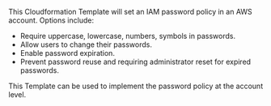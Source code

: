 This Cloudformation Template will set an IAM password policy in an AWS account. Options include:
 - Require uppercase, lowercase, numbers, symbols in passwords.
 - Allow users to change their passwords.
 - Enable password expiration.
 - Prevent password reuse and requiring administrator reset for expired passwords.

This Template can be used to implement the password policy at the account level. 


